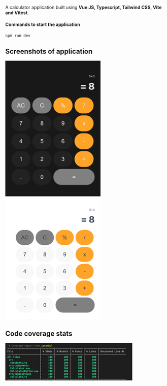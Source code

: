 A calculator application built using **Vue JS, Typescript, Tailwind CSS, Vite and Vitest**.

#### Commands to start the application
    npm run dev

## Screenshots of application
<img src="/appImages/DarkMode.png" alt="Dark Mode" width="300"/>  <img src="/appImages/LightMode.png" alt="Light Mode" width="300"/> 

## Code coverage stats
<img src="/appImages/CodeCoverage.png" alt="Code Coverage" width="400"/> 


